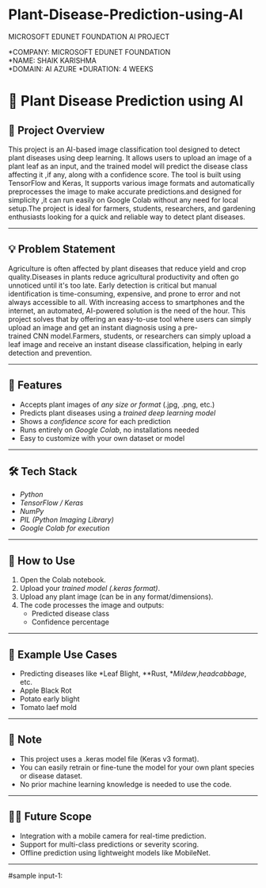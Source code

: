 # Plant-Disease-Prediction-using-AI
MICROSOFT EDUNET FOUNDATION AI PROJECT

*COMPANY: MICROSOFT EDUNET FOUNDATION  
*NAME: SHAIK KARISHMA  
*DOMAIN: AI AZURE 
*DURATION: 4 WEEKS


# 🌿 Plant Disease Prediction using AI

## 🧠 Project Overview

This project is an AI-based image classification tool designed to detect plant diseases using deep learning. It allows users to upload an image of a plant leaf as an input, and the trained model will predict the disease class affecting it ,if any, along with a confidence score. The tool is built using TensorFlow and Keras, It supports various image formats and automatically preprocesses the image to make accurate predictions.and designed for simplicity ,it can run easily on Google Colab without any need for local  setup.The project is ideal for farmers, students, researchers, and gardening enthusiasts looking for a quick and reliable way to detect plant diseases.
 
---

## 💡 Problem Statement

Agriculture is often affected by plant diseases that reduce yield and crop quality.Diseases in plants reduce agricultural productivity and often go unnoticed until it's too late. Early detection is critical but manual identification is time-consuming, expensive, and prone to error and not always accessible to all. With increasing access to smartphones and the internet, an automated, AI-powered solution is the need of the hour. This project solves that by offering an easy-to-use tool where users can simply upload an image and get an instant diagnosis using a pre-trained CNN model.Farmers, students, or researchers can simply upload a leaf image and receive an instant disease classification, helping in early detection and prevention.


---

## 🚀 Features

- Accepts plant images of *any size or format* (.jpg, .png, etc.)
- Predicts plant diseases using a *trained deep learning model*
- Shows a *confidence score* for each prediction
- Runs entirely on *Google Colab*, no installations needed
- Easy to customize with your own dataset or model

---

## 🛠 Tech Stack

- *Python*
- *TensorFlow / Keras*
- *NumPy*
- *PIL (Python Imaging Library)*
- *Google Colab for execution*

---

## 📁 How to Use

1. Open the Colab notebook.
2. Upload your *trained model (.keras format)*.
3. Upload any plant image (can be in any format/dimensions).
4. The code processes the image and outputs:
   - Predicted disease class
   - Confidence percentage

---

## 🧪 Example Use Cases

- Predicting diseases like *Leaf Blight, **Rust, **Mildew*,*headcabbage*, etc.
- Apple Black Rot
- Potato early blight
- Tomato laef mold
  
---

## 📌 Note

- This project uses a .keras model file (Keras v3 format).
- You can easily retrain or fine-tune the model for your own plant species or disease dataset.
- No prior machine learning knowledge is needed to use the code.

---

## 👩‍🌾 Future Scope

- Integration with a mobile camera for real-time prediction.
- Support for multi-class predictions or severity scoring.
- Offline prediction using lightweight models like MobileNet.

---

#sample input-1:

